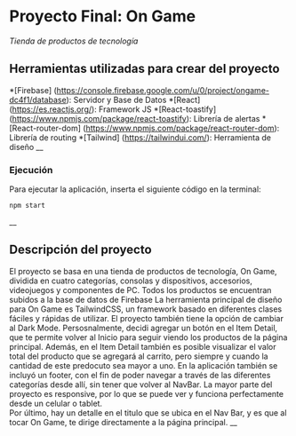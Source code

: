 # Proyecto Final: On Game

_Tienda de productos de tecnología_

## Herramientas utilizadas para crear del proyecto
*[Firebase] (https://console.firebase.google.com/u/0/project/ongame-dc4f1/database): Servidor y Base de Datos
*[React] (https://es.reactjs.org/): Framework JS
*[React-toastify] (https://www.npmjs.com/package/react-toastify): Librería de alertas 
*[React-router-dom] (https://www.npmjs.com/package/react-router-dom): Librería de routing 
*[Tailwind] (https://tailwindui.com/): Herramienta de diseño
__

### Ejecución
Para ejecutar la aplicación, inserta el siguiente código en la terminal:
```
npm start
```
__

## Descripción del proyecto
El proyecto se basa en una tienda de productos de tecnología, On Game, dividida en cuatro categorías, consolas y dispositivos, accesorios, videojuegos y componentes de PC.
Todos los productos se encuentran subidos a la base de datos de Firebase
La herramienta principal de diseño para On Game es TailwindCSS, un framework basado en diferentes clases fáciles y rápidas de utilizar.
El proyecto también tiene la opción de cambiar al Dark Mode. 
Persosnalmente, decidi agregar un botón en el Item Detail, que te permite volver al Inicio para seguir viendo los productos de la página principal. Además, en el Item Detail también es posible visualizar el valor total del producto que se agregará al carrito, pero siempre y cuando la cantidad de este predocuto sea mayor a uno. 
En la aplicación también se incluyó un footer, con el fin de poder navegar a través de las diferentes categorías desde allí, sin tener que volver al NavBar. 
La mayor parte del proyecto es responsive, por lo que se puede ver y funciona perfectamente desde un celular o tablet.  
Por último, hay un detalle en el titulo que se ubica en el Nav Bar, y es que al tocar On Game, te dirige directamente a la página principal. 
__

